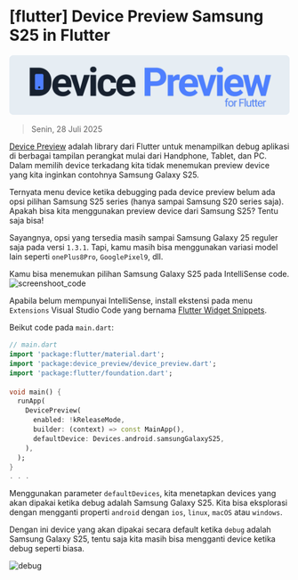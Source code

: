 # [flutter] Device Preview Samsung S25 in Flutter

![device_preview](https://raw.githubusercontent.com/oujisan/OuVault/main/img/device-preview.png)

> Senin, 28 Juli 2025

[Device Preview](https://pub.dev/packages/device_preview) adalah library dari Flutter untuk menampilkan debug aplikasi di berbagai tampilan perangkat mulai dari Handphone, Tablet, dan PC. Dalam memilih device terkadang kita tidak menemukan preview device yang kita inginkan contohnya Samsung Galaxy S25.

Ternyata menu device ketika debugging pada device preview belum ada opsi pilihan Samsung S25 series (hanya sampai Samsung S20 series saja).
Apakah bisa kita menggunakan preview device dari Samsung S25? Tentu saja bisa!

Sayangnya, opsi yang tersedia masih sampai Samsung Galaxy 25 reguler saja pada versi `1.3.1`. Tapi, kamu masih bisa menggunakan variasi model lain seperti `onePlus8Pro`, `GooglePixel9`, dll.

Kamu bisa menemukan pilihan Samsung Galaxy S25 pada IntelliSense code.
![screenshoot_code](https://res.cloudinary.com/dz1h6jiye/image/upload/v1753707861/Screenshot_2025-07-28_195049_ekqpfr.png)

Apabila belum mempunyai IntelliSense, install ekstensi pada menu `Extensions` Visual Studio Code yang bernama [Flutter Widget Snippets](https://marketplace.visualstudio.com/items?itemName=alexisvt.flutter-snippets).

Beikut code pada `main.dart`:
```dart
// main.dart
import 'package:flutter/material.dart';
import 'package:device_preview/device_preview.dart';
import 'package:flutter/foundation.dart';

void main() {
  runApp(
    DevicePreview(
      enabled: !kReleaseMode,
      builder: (context) => const MainApp(),
      defaultDevice: Devices.android.samsungGalaxyS25,
    ),
  );
}
. . .
```

Menggunakan parameter `defaultDevices`, kita menetapkan devices yang akan dipakai ketika debug adalah Samsung Galaxy S25. Kita bisa eksplorasi dengan mengganti properti `android` dengan `ios`, `linux`, `macOS` atau `windows`.

Dengan ini device yang akan dipakai secara default ketika `debug` adalah Samsung Galaxy S25, tentu saja kita masih bisa mengganti device ketika debug seperti biasa.

![debug](https://res.cloudinary.com/dz1h6jiye/image/upload/v1753707897/Screenshot_2025-07-28_194828_p0y56z.png)
